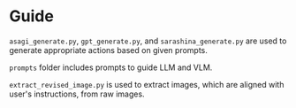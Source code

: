 # Guide

`asagi_generate.py`, `gpt_generate.py`, and `sarashina_generate.py` are used to generate appropriate actions based on given prompts.


`prompts` folder includes prompts to guide LLM and VLM.


`extract_revised_image.py` is used to extract images, which are aligned with user's instructions, from raw images.
